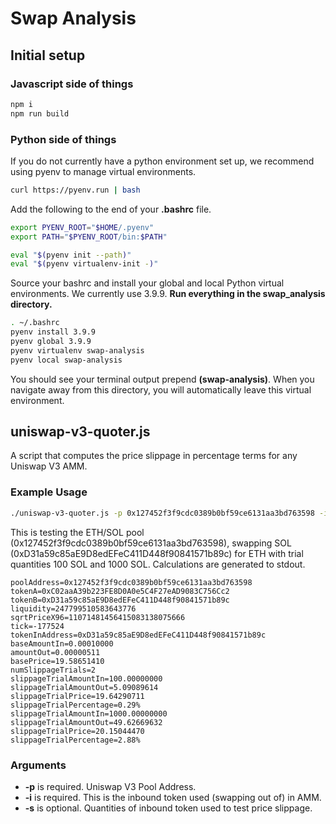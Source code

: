 # Swap Analysis

## Initial setup

### Javascript side of things
```bash
npm i
npm run build
```
### Python side of things
If you do not currently have a python environment set up, we recommend using pyenv to manage virtual environments.
```bash
curl https://pyenv.run | bash
```
Add the following to the end of your **.bashrc** file.
```bash
export PYENV_ROOT="$HOME/.pyenv"
export PATH="$PYENV_ROOT/bin:$PATH"

eval "$(pyenv init --path)"
eval "$(pyenv virtualenv-init -)"
```
Source your bashrc and install your global and local Python virtual environments. We currently use 3.9.9. **Run everything in the swap_analysis directory.**
```bash
. ~/.bashrc
pyenv install 3.9.9
pyenv global 3.9.9
pyenv virtualenv swap-analysis
pyenv local swap-analysis
```
You should see your terminal output prepend **(swap-analysis)**. When you navigate away from this directory, you will automatically leave this virtual environment.

## uniswap-v3-quoter.js

A script that computes the price slippage in percentage terms for any Uniswap V3 AMM.

### Example Usage

```bash
./uniswap-v3-quoter.js -p 0x127452f3f9cdc0389b0bf59ce6131aa3bd763598 -i 0xD31a59c85aE9D8edEFeC411D448f90841571b89c -s 100,1000
```
This is testing the ETH/SOL pool (0x127452f3f9cdc0389b0bf59ce6131aa3bd763598), swapping SOL (0xD31a59c85aE9D8edEFeC411D448f90841571b89c) for ETH with trial quantities 100 SOL and 1000 SOL. Calculations are generated to stdout.

```
poolAddress=0x127452f3f9cdc0389b0bf59ce6131aa3bd763598
tokenA=0xC02aaA39b223FE8D0A0e5C4F27eAD9083C756Cc2
tokenB=0xD31a59c85aE9D8edEFeC411D448f90841571b89c
liquidity=247799510583643776
sqrtPriceX96=11071481456415083138075666
tick=-177524
tokenInAddress=0xD31a59c85aE9D8edEFeC411D448f90841571b89c
baseAmountIn=0.00010000
amountOut=0.00000511
basePrice=19.58651410
numSlippageTrials=2
slippageTrialAmountIn=100.00000000
slippageTrialAmountOut=5.09089614
slippageTrialPrice=19.64290711
slippageTrialPercentage=0.29%
slippageTrialAmountIn=1000.00000000
slippageTrialAmountOut=49.62669632
slippageTrialPrice=20.15044470
slippageTrialPercentage=2.88%
```

### Arguments

* **-p** is required. Uniswap V3 Pool Address.
* **-i** is required. This is the inbound token used (swapping out of) in AMM.
* **-s** is optional. Quantities of inbound token used to test price slippage.